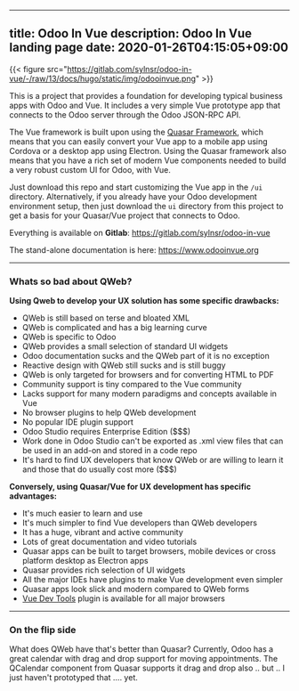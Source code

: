 
---
title: Odoo In Vue
description: Odoo In Vue landing page
date: 2020-01-26T04:15:05+09:00
---


{{< figure src="https://gitlab.com/sylnsr/odoo-in-vue/-/raw/13/docs/hugo/static/img/odooinvue.png" >}}

This is a project that provides a foundation for developing typical business apps with Odoo and Vue. It includes
a very simple Vue prototype app that connects to the Odoo server through the Odoo JSON-RPC API.

The Vue framework is built upon using the [Quasar Framework](https://quasar.dev/), which means that you can easily
convert your Vue app to a mobile app using Cordova or a desktop app using Electron. Using the Quasar framework also
means that you have a rich set of modern Vue components needed to build a very robust custom UI for Odoo, with Vue.

Just download this repo and start customizing the Vue app in the `/ui` directory. Alternatively, if you already have
your Odoo development environment setup, then just download the `ui` directory from this project to get a basis for your
Quasar/Vue project that connects to Odoo.

Everything is available on **Gitlab**: https://gitlab.com/sylnsr/odoo-in-vue

The stand-alone documentation is here: https://www.odooinvue.org

---

### Whats so bad about QWeb?
  
  
**Using Qweb to develop your UX solution has some specific drawbacks:**

 - QWeb is still based on terse and bloated XML
 - QWeb is complicated and has a big learning curve
 - QWeb is specific to Odoo
 - QWeb provides a small selection of standard UI widgets
 - Odoo documentation sucks and the QWeb part of it is no exception
 - Reactive design with QWeb still sucks and is still buggy
 - QWeb is only targeted for browsers and for converting HTML to PDF
 - Community support is tiny compared to the Vue community
 - Lacks support for many modern paradigms and concepts available in Vue
 - No browser plugins to help QWeb development
 - No popular IDE plugin support
 - Odoo Studio requires Enterprise Edition ($$$)
 - Work done in Odoo Studio can't be exported as .xml view files that can be used in an add-on and stored in a code repo
 - It's hard to find UX developers that know QWeb or are willing to learn it and those that do usually cost more ($$$)
 
**Conversely, using Quasar/Vue for UX development has specific advantages:**

 - It's much easier to learn and use
 - It's much simpler to find Vue developers than QWeb developers
 - It has a huge, vibrant and active community
 - Lots of great documentation and video tutorials
 - Quasar apps can be built to target browsers, mobile devices or cross platform desktop as Electron apps
 - Quasar provides rich selection of UI widgets
 - All the major IDEs have plugins to make Vue development even simpler
 - Quasar apps look slick and modern compared to QWeb forms
 - [Vue Dev Tools](https://github.com/vuejs/vue-devtools) plugin is available for all major browsers 

---

### On the flip side

What does QWeb have that's better than Quasar? Currently, Odoo has a great calendar with drag and drop support for
moving appointments. The QCalendar component from Quasar supports it drag and drop also .. but .. I just haven't
prototyped that .... yet. 
